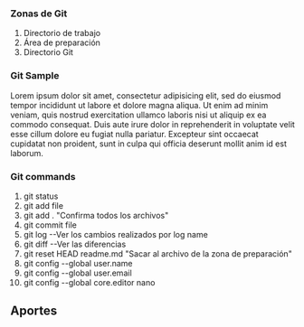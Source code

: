 ### Zonas de Git
1. Directorio de trabajo
2. Área de preparación
3. Directorio Git

### Git Sample
Lorem ipsum dolor sit amet, consectetur adipisicing elit, sed do eiusmod tempor incididunt ut labore et dolore magna aliqua. Ut enim ad minim veniam, quis nostrud exercitation ullamco laboris nisi ut aliquip ex ea commodo consequat. Duis aute irure dolor in reprehenderit in voluptate velit esse cillum dolore eu fugiat nulla pariatur. Excepteur sint occaecat cupidatat non proident, sunt in culpa qui officia deserunt mollit anim id est laborum.

### Git commands
1. git status
2. git add file
3. git add . "Confirma todos los archivos"
4. git commit file
5. git log --Ver los cambios realizados por log name
6. git diff --Ver las diferencias
7. git reset HEAD readme.md "Sacar al archivo de la zona de preparación"
6. git config --global user.name
7. git config --global user.email
8. git config --global core.editor nano

## Aportes
